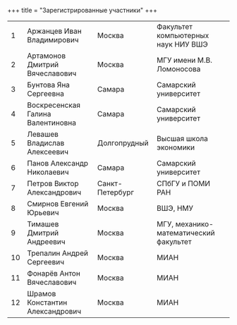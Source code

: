 +++
title = "Зарегистрированные участники"
+++

<table>
<tr><td>1</td><td>Аржанцев  Иван  Владимирович</td><td> Москва</td><td> Факультет компьютерных наук НИУ ВШЭ</td></tr>
<tr><td>2</td><td>Артамонов  Дмитрий  Вячеславович</td><td> Москва</td><td> МГУ имени М.В. Ломоносова</td></tr>
<tr><td>3</td><td>Бунтова  Яна  Сергеевна</td><td> Самара</td><td> Самарский университет</td></tr>
<tr><td>4</td><td>Воскресенская  Галина  Валентиновна</td><td> Самара</td><td> Самарский университет</td></tr>
<tr><td>5</td><td>Левашев  Владислав  Алексеевич</td><td> Долгопрудный</td><td> Высшая школа экономики</td></tr>
<tr><td>6</td><td>Панов  Александр  Николаевич</td><td> Самара</td><td> Самарский университет</td></tr>
<tr><td>7</td><td>Петров  Виктор  Александрович</td><td> Санкт-Петербург</td><td> СПбГУ и ПОМИ РАН</td></tr>
<tr><td>8</td><td>Смирнов  Евгений  Юрьевич</td><td> Москва</td><td> ВШЭ, НМУ</td></tr>
<tr><td>9</td><td>Тимашев  Дмитрий  Андреевич</td><td> Москва</td><td> МГУ, механико-математический факультет</td></tr>
<tr><td>10</td><td>Трепалин   Андрей   Сергеевич</td><td> Москва</td><td> МИАН</td></tr>
<tr><td>11</td><td>Фонарёв  Антон  Вячеславович</td><td> Москва</td><td> МИАН</td></tr>
<tr><td>12</td><td>Шрамов  Константин  Александрович</td><td> Москва</td><td> МИАН</td></tr>
</table>

